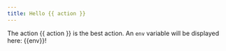 ```yaml
---
title: Hello {{ action }}
---
```

The action {{ action }} is the best action.
An `env` variable will be displayed here: {{env}}!
